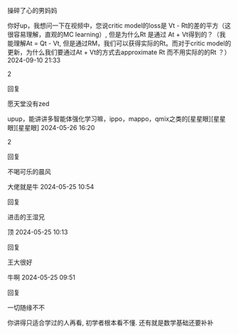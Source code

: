 操碎了心的男妈妈

‍‍你好up，我想问一下在视频中，您说critic model的loss是 Vt - Rt的差的平方（这很容易理解，直观的MC learning）, 但是为什么Rt 是通过 At + Vt得到的？（我能理解At = Qt - Vt, 但是通过RM，我们可以获得实际的Rt。而对于critic model的更新，为什么我们要通过At + Vt的方式去approximate Rt 而不用实际的的Rt ？）
2024-09-10 21:33

2

回复

愿天堂没有zed

upup，能讲讲多智能体强化学习嘛，ippo，mappo，qmix之类的[星星眼][星星眼][星星眼]
2024-05-26 16:20

2

回复

不喝可乐的晨风

大佬就是牛
2024-05-25 10:54


回复


进击的王湿兄

顶
2024-05-25 10:13


回复


王大很好

牛啊
2024-05-25 09:51


回复

一切随缘不不

你讲得只适合学过的人再看, 初学者根本看不懂. 还有就是数学基础还要补补